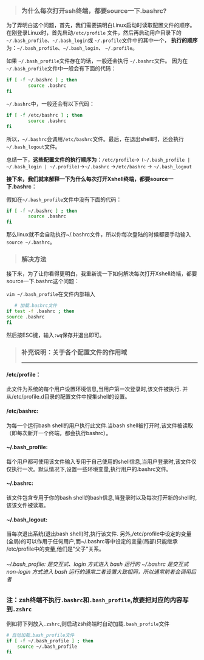 > ### 为什么每次打开ssh终端，都要source一下.bashrc?

为了弄明白这个问题，首先，我们需要搞明白Linux启动时读取配置文件的顺序。
 在刚登录Linux时，首先启动`/etc/profile` 文件，然后再启动用户目录下的 `~/.bash_profile`、`~/.bash_login`或 `~/.profile`文件中的其中一个，
 **执行的顺序**为：`~/.bash_profile`、`~/.bash_login`、 `~/.profile`。

如果 `~/.bash_profile`文件存在的话，一般还会执行 `~/.bashrc`文件。
 因为在`~/.bash_profile`文件中一般会有下面的代码：



```bash
if [ -f ~/.bashrc ] ; then
        source .bashrc
fi 
```

`~/.bashrc`中，一般还会有以下代码：



```bash
if [ -f /etc/bashrc ] ; then
        source .bashrc
fi 
```

所以，`~/.bashrc`会调用`/etc/bashrc`文件。最后，在退出shell时，还会执行 `~/.bash_logout`文件。

总结一下，**这些配置文件的执行顺序为**：`/etc/profile`→ `(~/.bash_profile | ~/.bash_login | ~/.profile)`→`~/.bashrc` →`/etc/bashrc` → `~/.bash_logout`

**接下来，我们就来解释一下为什么每次打开Xshell终端，都要source一下.bashrc：**

假如在`~/.bash_profile`文件中没有下面的代码：



```bash
if [ -f ~/.bashrc ] ; then
        source .bashrc
fi 
```

那么linux就不会自动执行~/.bashrc文件，所以你每次登陆的时候都要手动输入`source ~/.bashrc`。

> ### 解决方法

接下来，为了让你看得更明白，我重新说一下如何解决每次打开Xshell终端，都要source一下.bashrc这个问题：

`vim ~/.bash_profile`在文件内部输入



```bash
   # 加载.bashrc文件
if test -f .bashrc ; then
source .bashrc 
fi
```

然后按ESC键，输入`:wq`保存并退出即可。

> ### 补充说明：关于各个配置文件的作用域
>
> ------
>
> 

#### /etc/profile：

此文件为系统的每个用户设置环境信息,当用户第一次登录时,该文件被执行. 并从/etc/profile.d目录的配置文件中搜集shell的设置。

#### /etc/bashrc:

为每一个运行bash shell的用户执行此文件.当bash shell被打开时,该文件被读取（即每次新开一个终端，都会执行bashrc）。

#### ~/.bash_profile:

每个用户都可使用该文件输入专用于自己使用的shell信息,当用户登录时,该文件仅仅执行一次。默认情况下,设置一些环境变量,执行用户的.bashrc文件。

#### ~/.bashrc:

该文件包含专用于你的bash shell的bash信息,当登录时以及每次打开新的shell时,该该文件被读取。

#### ~/.bash_logout:

当每次退出系统(退出bash shell)时,执行该文件. 另外,/etc/profile中设定的变量(全局)的可以作用于任何用户,而~/.bashrc等中设定的变量(局部)只能继承 /etc/profile中的变量,他们是"父子"关系。

###### ~/.bash_profile: 是交互式、login 方式进入 bash 运行的    ~/.bashrc 是交互式 non-login 方式进入 bash 运行的通常二者设置大致相同，所以通常前者会调用后者





### 注：zsh终端不执行`.bashrc`和`.bash_profile`,故要把对应的内容写到`.zshrc`

例如将下列放入`.zshrc`,则启动zsh终端时自动加载`.bash_profile`文件

```bash
# 自动加载.bash_profile文件
if [ -f ~/.bash_profile ] ; then
    source ~/.bash_profile
fi
```

